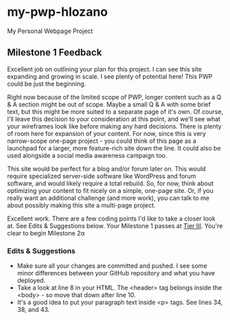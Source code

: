# my-pwp-hlozano
My Personal Webpage Project

## Milestone 1 Feedback
Excellent job on outlining your plan for this project. I can see this site expanding and growing in scale. I see plenty of potential here! This PWP could be just the beginning. 

Right now because of the limited scope of PWP, longer content such as a Q &amp; A section might be out of scope. Maybe a small Q &amp; A with some brief text, but this might be more suited to a separate page of it's own. Of course, I'll leave this decision to your consideration at this point, and we'll see what your wireframes look like before making any hard decisions. There is plenty of room here for expansion of your content. For now, since this is very narrow-scope one-page project - you could think of this page as a launchpad for a larger, more feature-rich site down the line. It could also be used alongside a social media awareness campaign too.

This site would be perfect for a blog and/or forum later on. This would require specialized server-side software like WordPress and forum software, and would likely require a total rebuild. So, for now, think about optimizing your content to fit nicely on a simple, one-page site. Or, if you really want an additional challenge (and more work), you can talk to me about possibly making this site a multi-page project.

Excellent work. There are a few coding points I'd like to take a closer look at. See Edits &amp; Suggestions below. Your Milestone 1 passes at [Tier III](https://bootcamp-coders.cnm.edu/projects/personal/rubric/). You're clear to begin Milestone 2&alpha;

### Edits &amp; Suggestions
- Make sure all your changes are committed and pushed. I see some minor differences between your GitHub repository and what you have deployed.
- Take a look at line 8 in your HTML. The &lt;header&gt; tag belongs inside the &lt;body&gt; - so move that down after line 10.
- It's a good idea to put your paragraph text inside &lt;p&gt; tags. See lines 34, 38, and 43.
